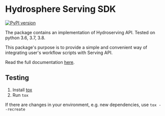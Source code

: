 # Hydrosphere Serving SDK

[![PyPI version](https://badge.fury.io/py/hydrosdk.svg)](https://badge.fury.io/py/hydrosdk)

The package contains an implementation of Hydroserving API.
Tested on python 3.6, 3.7, 3.8.

This package's purpose is to provide a simple and convenient way
of integrating user's workflow scripts with Serving API.

Read the full documentation [here](https://hydrospheredata.github.io/hydro-serving-sdk/).

## Testing
1. Install [tox](https://tox.readthedocs.io/en/latest/index.html)
2. Run `tox`

If there are changes in your environment, e.g. new dependencies, use `tox --recreate`
